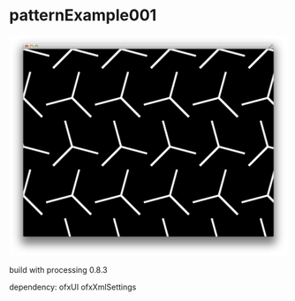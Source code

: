 patternExample001
==========================================

![screenshot](https://raw.githubusercontent.com/fishkingsin/patternExample001/master/screenshot.png)

build with processing 0.8.3

dependency:
ofxUI
ofxXmlSettings
